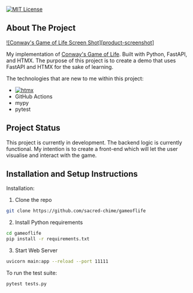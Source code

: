 [![MIT License][license-shield]][license-url]

## About The Project

[![Conway's Game of Life Screen Shot][product-screenshot]](https://github.com/sacred-chime)

My implementation of [Conway's Game of Life](https://en.wikipedia.org/wiki/Conway%27s_Game_of_Life). Built with Python, FastAPI, and HTMX. The purpose of this project is to create a demo that uses FastAPI and HTMX for the sake of learning.

The technologies that are new to me within this project:

- [![htmx][htmx.com]][HTMX-url]
- GitHub Actions
- mypy
- pytest

## Project Status

This project is currently in development. The backend logic is currently functional. My intention is to create a front-end which will let the user visualise and interact with the game.

## Installation and Setup Instructions

Installation:

1. Clone the repo

```bash
git clone https://github.com/sacred-chime/gameoflife

```

2. Install Python requirements

```bash
cd gameoflife
pip install -r requirements.txt
```

3. Start Web Server

```bash
uvicorn main:app --reload --port 11111
```

To run the test suite:

```bash
pytest tests.py
```

<!-- MARKDOWN LINKS & IMAGES -->

[license-shield]: https://img.shields.io/github/license/sacred-chime/gameoflife.svg?style=for-the-badge
[license-url]: https://github.com/sacred-chime/gameoflife/blob/master/LICENSE.txt
[htmx.com]: https://img.shields.io/badge/logo-htmx-black?logo=amazonapigateway&logoColor=blue
[htmx-url]: https://htmx.org/
